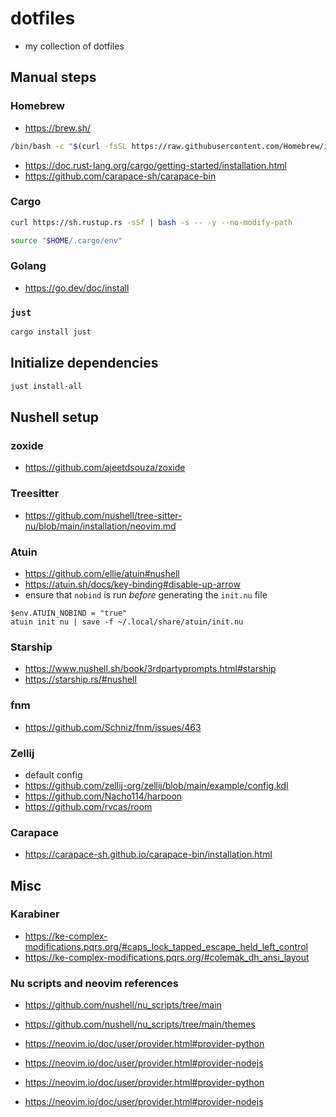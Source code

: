 # dotfiles

- my collection of dotfiles

## Manual steps

### Homebrew

- <https://brew.sh/>

``` sh
/bin/bash -c "$(curl -fsSL https://raw.githubusercontent.com/Homebrew/install/HEAD/install.sh)"
```

- <https://doc.rust-lang.org/cargo/getting-started/installation.html>
- https://github.com/carapace-sh/carapace-bin

### Cargo

``` sh
curl https://sh.rustup.rs -sSf | bash -s -- -y --no-modify-path
```

``` sh
source "$HOME/.cargo/env"
```

### Golang

- <https://go.dev/doc/install>

### `just`

``` sh
cargo install just
```

## Initialize dependencies

``` sh
just install-all
```

## Nushell setup

### zoxide

- <https://github.com/ajeetdsouza/zoxide>

### Treesitter

- <https://github.com/nushell/tree-sitter-nu/blob/main/installation/neovim.md>

### Atuin

- <https://github.com/ellie/atuin#nushell>
- <https://atuin.sh/docs/key-binding#disable-up-arrow>
- ensure that `nobind` is run *before* generating the `init.nu` file

``` nu
$env.ATUIN_NOBIND = "true"
atuin init nu | save -f ~/.local/share/atuin/init.nu
```

### Starship

- <https://www.nushell.sh/book/3rdpartyprompts.html#starship>
- <https://starship.rs/#nushell>

### fnm

- <https://github.com/Schniz/fnm/issues/463>

### Zellij

- default config
- <https://github.com/zellij-org/zellij/blob/main/example/config.kdl>
- <https://github.com/Nacho114/harpoon>
- <https://github.com/rvcas/room>

### Carapace

- https://carapace-sh.github.io/carapace-bin/installation.html

## Misc

### Karabiner

- <https://ke-complex-modifications.pqrs.org/#caps_lock_tapped_escape_held_left_control>
- <https://ke-complex-modifications.pqrs.org/#colemak_dh_ansi_layout>

### Nu scripts and neovim references

- <https://github.com/nushell/nu_scripts/tree/main>

- <https://github.com/nushell/nu_scripts/tree/main/themes>

- <https://neovim.io/doc/user/provider.html#provider-python>

- <https://neovim.io/doc/user/provider.html#provider-nodejs>

- <https://neovim.io/doc/user/provider.html#provider-python>

- <https://neovim.io/doc/user/provider.html#provider-nodejs>
